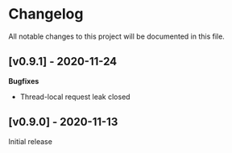 
# Changelog
All notable changes to this project will be documented in this file.

## [v0.9.1] - 2020-11-24  

**Bugfixes**

-   Thread-local request leak closed   


## [v0.9.0] - 2020-11-13 

Initial release
